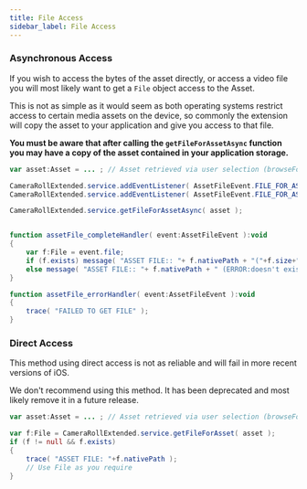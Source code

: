 ```yaml
---
title: File Access
sidebar_label: File Access
---
```


### Asynchronous Access

If you wish to access the bytes of the asset directly, or access a video file you will most likely want to get a `File` object access to the Asset. 

This is not as simple as it would seem as both operating systems restrict access to certain media assets on the device, so commonly the extension will copy the asset to your application and give you access to that file. 

**You must be aware that after calling the `getFileForAssetAsync` function you may have a copy of the asset contained in your application storage.**


```actionscript
var asset:Asset = ... ; // Asset retrieved via user selection (browseForAsset)

CameraRollExtended.service.addEventListener( AssetFileEvent.FILE_FOR_ASSET_COMPLETE,    assetFile_completeHandler );
CameraRollExtended.service.addEventListener( AssetFileEvent.FILE_FOR_ASSET_ERROR,       assetFile_errorHandler );

CameraRollExtended.service.getFileForAssetAsync( asset ); 


function assetFile_completeHandler( event:AssetFileEvent ):void
{
	var f:File = event.file;
	if (f.exists) message( "ASSET FILE:: "+ f.nativePath + "("+f.size+")");
	else message( "ASSET FILE:: "+ f.nativePath + " (ERROR:doesn't exist!) " );
}

function assetFile_errorHandler( event:AssetFileEvent ):void
{
	trace( "FAILED TO GET FILE" );
}
```


### Direct Access

This method using direct access is not as reliable and will fail in more recent versions of iOS.

We don't recommend using this method. It has been deprecated and most likely remove it in a future release.

```actionscript
var asset:Asset = ... ; // Asset retrieved via user selection (browseForAsset)

var f:File = CameraRollExtended.service.getFileForAsset( asset );
if (f != null && f.exists)
{
	trace( "ASSET FILE: "+f.nativePath );
	// Use File as you require
}
```


